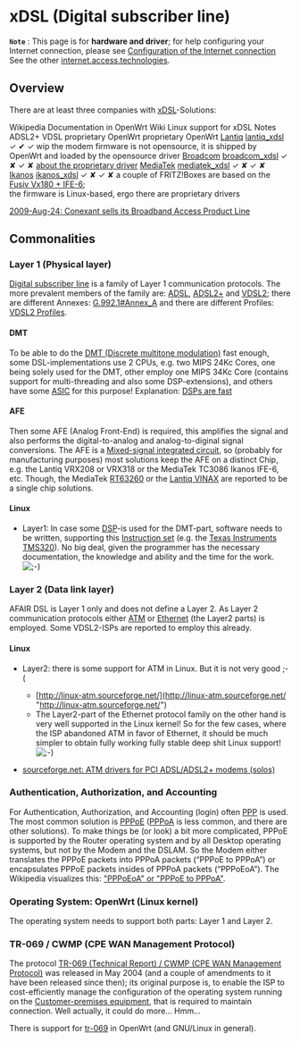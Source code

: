 # xDSL (Digital subscriber line)

**`Note`** : This page is for **hardware and driver**; for help configuring your Internet connection, please see [Configuration of the Internet connection](/docs/guide-user/network/wan/internet.connection "docs:guide-user:network:wan:internet.connection") See the other [internet.access.technologies](/docs/techref/hardware/internet.access.technologies "docs:techref:hardware:internet.access.technologies").

## Overview

There are at least three companies with [xDSL](https://en.wikipedia.org/wiki/Digital%20subscriber%20line "https://en.wikipedia.org/wiki/Digital subscriber line")-Solutions:

Wikipedia Documentation in OpenWrt Wiki Linux support for xDSL Notes ADSL2+ VDSL proprietary OpenWrt proprietary OpenWrt [Lantiq](https://en.wikipedia.org/wiki/Lantiq "https://en.wikipedia.org/wiki/Lantiq") [lantiq\_xdsl](/docs/techref/hardware/soc/soc.lantiq#lantiq_xdsl "docs:techref:hardware:soc:soc.lantiq") ✓ ✔ ✓ wip the modem firmware is not opensource, it is shipped by OpenWrt and loaded by the opensource driver [Broadcom](https://en.wikipedia.org/wiki/Broadcom "https://en.wikipedia.org/wiki/Broadcom") [broadcom\_xdsl](/docs/techref/hardware/soc/soc.broadcom.bcm63xx#broadcom_xdsl "docs:techref:hardware:soc:soc.broadcom.bcm63xx") ✓ ✘ ✓ ✘ [about the proprietary driver](/inbox/adsl_support "inbox:adsl_support") [MediaTek](https://en.wikipedia.org/wiki/MediaTek "https://en.wikipedia.org/wiki/MediaTek") [mediatek\_xdsl](/docs/techref/hardware/soc/soc.mediatek#mediatek_xdsl "docs:techref:hardware:soc:soc.mediatek") ✓ ✘ ✓ ✘ [Ikanos](https://en.wikipedia.org/wiki/Ikanos "https://en.wikipedia.org/wiki/Ikanos") [ikanos\_xdsl](/docs/techref/hardware/soc/soc.ikanos#ikanos_xdsl "docs:techref:hardware:soc:soc.ikanos") ✓ ✘ ✓ ✘ a couple of FRITZ!Boxes are based on the [Fusiv Vx180 + IFE-6](http://www.wehavemorefun.de/fritzbox/Fusiv "http://www.wehavemorefun.de/fritzbox/Fusiv");  
the firmware is Linux-based, ergo there are proprietary drivers

[2009-Aug-24: Conexant sells its Broadband Access Product Line](http://www.ikanos.com/press-releases/ikanos-communications-completes-acquisition-of-broadband-access-product-line-from-conexant-systems-inc/ "http://www.ikanos.com/press-releases/ikanos-communications-completes-acquisition-of-broadband-access-product-line-from-conexant-systems-inc/")

## Commonalities

### Layer 1 (Physical layer)

[Digital subscriber line](https://en.wikipedia.org/wiki/Digital%20subscriber%20line "https://en.wikipedia.org/wiki/Digital subscriber line") is a family of Layer 1 communication protocols. The more prevalent members of the family are: [ADSL](https://en.wikipedia.org/wiki/Asymmetric%20digital%20subscriber%20line "https://en.wikipedia.org/wiki/Asymmetric digital subscriber line"), [ADSL2+](https://en.wikipedia.org/wiki/G.992.5 "https://en.wikipedia.org/wiki/G.992.5") and [VDSL2](https://en.wikipedia.org/wiki/Very-high-bit-rate%20digital%20subscriber%20line%202 "https://en.wikipedia.org/wiki/Very-high-bit-rate digital subscriber line 2"); there are different Annexes: [G.992.1#Annex\_A](https://de.wikipedia.org/wiki/G.992.1#Annex_A "https://de.wikipedia.org/wiki/G.992.1#Annex_A") and there are different Profiles: [VDSL2 Profiles](https://en.wikipedia.org/wiki/Very-high-bit-rate_digital_subscriber_line_2#Profiles "https://en.wikipedia.org/wiki/Very-high-bit-rate_digital_subscriber_line_2#Profiles").

#### DMT

To be able to do the [DMT (Discrete multitone modulation)](https://en.wikipedia.org/wiki/Discrete%20multitone%20modulation "https://en.wikipedia.org/wiki/Discrete multitone modulation") fast enough, some DSL-implementations use 2 CPUs, e.g. two MIPS 24Kc Cores, one being solely used for the DMT, other employ one MIPS 34Kc Core (contains support for multi-threading and also some DSP-extensions), and others have some [ASIC](https://en.wikipedia.org/wiki/Application-specific%20integrated%20circuit "https://en.wikipedia.org/wiki/Application-specific integrated circuit") for this purpose! Explanation: [DSPs are fast](https://www.olimex.com/Products/DSP/ "https://www.olimex.com/Products/DSP/")

#### AFE

Then some AFE (Analog Front-End) is required, this amplifies the signal and also performs the digital-to-analog and analog-to-diginal signal conversions. The AFE is a [Mixed-signal integrated circuit](https://en.wikipedia.org/wiki/Mixed-signal%20integrated%20circuit "https://en.wikipedia.org/wiki/Mixed-signal integrated circuit"), so (probably for manufacturing purposes) most solutions keep the AFE on a distinct Chip, e.g. the Lantiq VRX208 or VRX318 or the MediaTek TC3086 Ikanos IFE-6, etc. Though, the MediaTek [RT63260](http://www.mediatek.com/_en/01_products/04_pro.php?sn=1071 "http://www.mediatek.com/_en/01_products/04_pro.php?sn=1071") or the [Lantiq VINAX](http://www.wehavemorefun.de/fritzbox/VINAX-CPE "http://www.wehavemorefun.de/fritzbox/VINAX-CPE") are reported to be a single chip solutions.

#### Linux

- Layer1: In case some [DSP](https://en.wikipedia.org/wiki/Digital%20signal%20processing "https://en.wikipedia.org/wiki/Digital signal processing")-is used for the DMT-part, software needs to be written, supporting this [Instruction set](https://en.wikipedia.org/wiki/Instruction%20set "https://en.wikipedia.org/wiki/Instruction set") (e.g. the [Texas Instruments TMS320](https://en.wikipedia.org/wiki/Texas%20Instruments%20TMS320 "https://en.wikipedia.org/wiki/Texas Instruments TMS320")). No big deal, given the programmer has the necessary documentation, the knowledge and ability and the time for the work. ![;-)](/lib/images/smileys/wink.svg)

### Layer 2 (Data link layer)

AFAIR DSL is Layer 1 only and does not define a Layer 2. As Layer 2 communication protocols either [ATM](https://en.wikipedia.org/wiki/Asynchronous%20Transfer%20Mode "https://en.wikipedia.org/wiki/Asynchronous Transfer Mode") or [Ethernet](https://en.wikipedia.org/wiki/Ethernet#Layer_2_.E2.80.93_Datagrams "https://en.wikipedia.org/wiki/Ethernet#Layer_2_.E2.80.93_Datagrams") (the Layer2 parts) is employed. Some VDSL2-ISPs are reported to employ this already.

#### Linux

- Layer2: there is some support for ATM in Linux. But it is not very good ;-(
  
  - [http://linux-atm.sourceforge.net/](http://linux-atm.sourceforge.net/ "http://linux-atm.sourceforge.net/")
  - The Layer2-part of the Ethernet protocol family on the other hand is very well supported in the Linux kernel! So for the few cases, where the ISP abandoned ATM in favor of Ethernet, it should be much simpler to obtain fully working fully stable deep shit Linux support! ![;-)](/lib/images/smileys/wink.svg)
- [sourceforge.net: ATM drivers for PCI ADSL/ADSL2+ modems (solos)](http://sourceforge.net/projects/openadsl/files/linux-solos-driver/ "http://sourceforge.net/projects/openadsl/files/linux-solos-driver/")

### Authentication, Authorization, and Accounting

For Authentication, Authorization, and Accounting (login) often [PPP](https://en.wikipedia.org/wiki/Point-to-point%20protocol "https://en.wikipedia.org/wiki/Point-to-point protocol") is used. The most common solution is [PPPoE](https://en.wikipedia.org/wiki/Point-to-point%20protocol%20over%20Ethernet "https://en.wikipedia.org/wiki/Point-to-point protocol over Ethernet") ([PPPoA](https://en.wikipedia.org/wiki/Point-to-Point%20Protocol%20over%20ATM "https://en.wikipedia.org/wiki/Point-to-Point Protocol over ATM") is less common, and there are other solutions). To make things be (or look) a bit more complicated, PPPoE is supported by the Router operating system and by all Desktop operating systems, but not by the Modem and the DSLAM. So the Modem either translates the PPPoE packets into PPPoA packets (“PPPoE to PPPoA”) or encapsulates PPPoE packets insides of PPPoA packets (“PPPoEoA”). The Wikipedia visualizes this: ["PPPoEoA" or "PPPoE to PPPoA"](https://en.wikipedia.org/wiki/Point-to-point_protocol_over_Ethernet#How_PPPoE_fits_in_the_DSL_Internet_access_architecture "https://en.wikipedia.org/wiki/Point-to-point_protocol_over_Ethernet#How_PPPoE_fits_in_the_DSL_Internet_access_architecture").

### Operating System: OpenWrt (Linux kernel)

The operating system needs to support both parts: Layer 1 and Layer 2.

### TR-069 / CWMP (CPE WAN Management Protocol)

The protocol [TR-069 (Technical Report) / CWMP (CPE WAN Management Protocol)](/docs/guide-user/network/wan/tr-069 "docs:guide-user:network:wan:tr-069") was released in May 2004 (and a couple of amendments to it have been released since then); its original purpose is, to enable the ISP to cost-efficiently manage the configuration of the operating system running on the [Customer-premises equipment](https://en.wikipedia.org/wiki/Customer-premises%20equipment "https://en.wikipedia.org/wiki/Customer-premises equipment"), that is required to maintain connection. Well actually, it could do more... Hmm...

There is support for [tr-069](/docs/guide-user/network/wan/tr-069 "docs:guide-user:network:wan:tr-069") in OpenWrt (and GNU/Linux in general).
